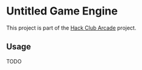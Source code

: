 # Untitled Game Engine

This project is part of the [Hack Club Arcade](https://hack.club/arcade) project.

## Usage

TODO
